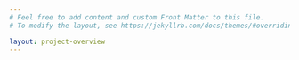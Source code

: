 ```yaml
---
# Feel free to add content and custom Front Matter to this file.
# To modify the layout, see https://jekyllrb.com/docs/themes/#overriding-theme-defaults

layout: project-overview
---
```


